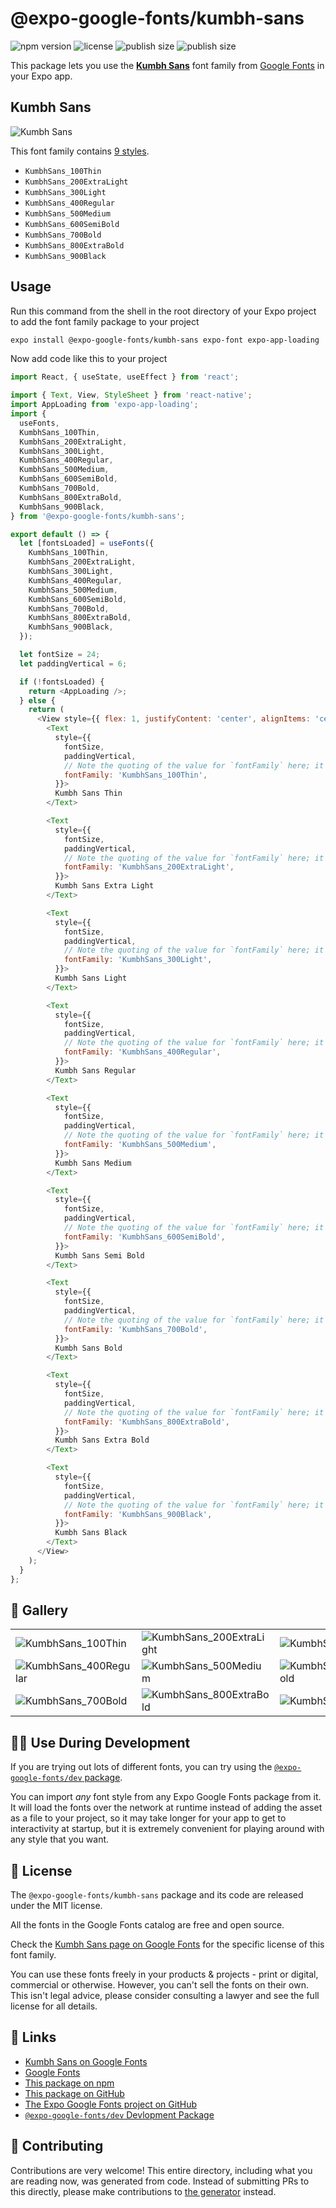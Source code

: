 # @expo-google-fonts/kumbh-sans

![npm version](https://flat.badgen.net/npm/v/@expo-google-fonts/kumbh-sans)
![license](https://flat.badgen.net/github/license/expo/google-fonts)
![publish size](https://flat.badgen.net/packagephobia/install/@expo-google-fonts/kumbh-sans)
![publish size](https://flat.badgen.net/packagephobia/publish/@expo-google-fonts/kumbh-sans)

This package lets you use the [**Kumbh Sans**](https://fonts.google.com/specimen/Kumbh+Sans) font family from [Google Fonts](https://fonts.google.com/) in your Expo app.

## Kumbh Sans

![Kumbh Sans](./font-family.png)

This font family contains [9 styles](#-gallery).

- `KumbhSans_100Thin`
- `KumbhSans_200ExtraLight`
- `KumbhSans_300Light`
- `KumbhSans_400Regular`
- `KumbhSans_500Medium`
- `KumbhSans_600SemiBold`
- `KumbhSans_700Bold`
- `KumbhSans_800ExtraBold`
- `KumbhSans_900Black`

## Usage

Run this command from the shell in the root directory of your Expo project to add the font family package to your project
```sh
expo install @expo-google-fonts/kumbh-sans expo-font expo-app-loading
```

Now add code like this to your project
```js
import React, { useState, useEffect } from 'react';

import { Text, View, StyleSheet } from 'react-native';
import AppLoading from 'expo-app-loading';
import {
  useFonts,
  KumbhSans_100Thin,
  KumbhSans_200ExtraLight,
  KumbhSans_300Light,
  KumbhSans_400Regular,
  KumbhSans_500Medium,
  KumbhSans_600SemiBold,
  KumbhSans_700Bold,
  KumbhSans_800ExtraBold,
  KumbhSans_900Black,
} from '@expo-google-fonts/kumbh-sans';

export default () => {
  let [fontsLoaded] = useFonts({
    KumbhSans_100Thin,
    KumbhSans_200ExtraLight,
    KumbhSans_300Light,
    KumbhSans_400Regular,
    KumbhSans_500Medium,
    KumbhSans_600SemiBold,
    KumbhSans_700Bold,
    KumbhSans_800ExtraBold,
    KumbhSans_900Black,
  });

  let fontSize = 24;
  let paddingVertical = 6;

  if (!fontsLoaded) {
    return <AppLoading />;
  } else {
    return (
      <View style={{ flex: 1, justifyContent: 'center', alignItems: 'center' }}>
        <Text
          style={{
            fontSize,
            paddingVertical,
            // Note the quoting of the value for `fontFamily` here; it expects a string!
            fontFamily: 'KumbhSans_100Thin',
          }}>
          Kumbh Sans Thin
        </Text>

        <Text
          style={{
            fontSize,
            paddingVertical,
            // Note the quoting of the value for `fontFamily` here; it expects a string!
            fontFamily: 'KumbhSans_200ExtraLight',
          }}>
          Kumbh Sans Extra Light
        </Text>

        <Text
          style={{
            fontSize,
            paddingVertical,
            // Note the quoting of the value for `fontFamily` here; it expects a string!
            fontFamily: 'KumbhSans_300Light',
          }}>
          Kumbh Sans Light
        </Text>

        <Text
          style={{
            fontSize,
            paddingVertical,
            // Note the quoting of the value for `fontFamily` here; it expects a string!
            fontFamily: 'KumbhSans_400Regular',
          }}>
          Kumbh Sans Regular
        </Text>

        <Text
          style={{
            fontSize,
            paddingVertical,
            // Note the quoting of the value for `fontFamily` here; it expects a string!
            fontFamily: 'KumbhSans_500Medium',
          }}>
          Kumbh Sans Medium
        </Text>

        <Text
          style={{
            fontSize,
            paddingVertical,
            // Note the quoting of the value for `fontFamily` here; it expects a string!
            fontFamily: 'KumbhSans_600SemiBold',
          }}>
          Kumbh Sans Semi Bold
        </Text>

        <Text
          style={{
            fontSize,
            paddingVertical,
            // Note the quoting of the value for `fontFamily` here; it expects a string!
            fontFamily: 'KumbhSans_700Bold',
          }}>
          Kumbh Sans Bold
        </Text>

        <Text
          style={{
            fontSize,
            paddingVertical,
            // Note the quoting of the value for `fontFamily` here; it expects a string!
            fontFamily: 'KumbhSans_800ExtraBold',
          }}>
          Kumbh Sans Extra Bold
        </Text>

        <Text
          style={{
            fontSize,
            paddingVertical,
            // Note the quoting of the value for `fontFamily` here; it expects a string!
            fontFamily: 'KumbhSans_900Black',
          }}>
          Kumbh Sans Black
        </Text>
      </View>
    );
  }
};

```

## 🔡 Gallery


||||
|-|-|-|
|![KumbhSans_100Thin](./KumbhSans_100Thin.ttf.png)|![KumbhSans_200ExtraLight](./KumbhSans_200ExtraLight.ttf.png)|![KumbhSans_300Light](./KumbhSans_300Light.ttf.png)||
|![KumbhSans_400Regular](./KumbhSans_400Regular.ttf.png)|![KumbhSans_500Medium](./KumbhSans_500Medium.ttf.png)|![KumbhSans_600SemiBold](./KumbhSans_600SemiBold.ttf.png)||
|![KumbhSans_700Bold](./KumbhSans_700Bold.ttf.png)|![KumbhSans_800ExtraBold](./KumbhSans_800ExtraBold.ttf.png)|![KumbhSans_900Black](./KumbhSans_900Black.ttf.png)||


## 👩‍💻 Use During Development

If you are trying out lots of different fonts, you can try using the [`@expo-google-fonts/dev` package](https://github.com/expo/google-fonts/tree/master/font-packages/dev#readme).

You can import *any* font style from any Expo Google Fonts package from it. It will load the fonts
over the network at runtime instead of adding the asset as a file to your project, so it may take longer
for your app to get to interactivity at startup, but it is extremely convenient
for playing around with any style that you want.

## 📖 License

The `@expo-google-fonts/kumbh-sans` package and its code are released under the MIT license.

All the fonts in the Google Fonts catalog are free and open source.

Check the [Kumbh Sans page on Google Fonts](https://fonts.google.com/specimen/Kumbh+Sans) for the specific license of this font family.

You can use these fonts freely in your products & projects - print or digital, commercial or otherwise. However, you can't sell the fonts on their own. This isn't legal advice, please consider consulting a lawyer and see the full license for all details.

## 🔗 Links

- [Kumbh Sans on Google Fonts](https://fonts.google.com/specimen/Kumbh+Sans)
- [Google Fonts](https://fonts.google.com/)
- [This package on npm](https://www.npmjs.com/package/@expo-google-fonts/kumbh-sans)
- [This package on GitHub](https://github.com/expo/google-fonts/tree/master/font-packages/kumbh-sans)
- [The Expo Google Fonts project on GitHub](https://github.com/expo/google-fonts)
- [`@expo-google-fonts/dev` Devlopment Package](https://github.com/expo/google-fonts/tree/master/font-packages/dev)

## 🤝 Contributing

Contributions are very welcome! This entire directory, including what you are reading now, was generated from code. Instead of submitting PRs to this directly, please make contributions to [the generator](https://github.com/expo/google-fonts/tree/master/packages/generator) instead.
